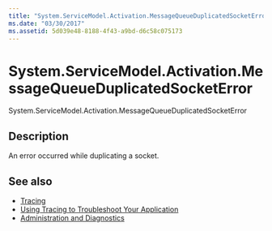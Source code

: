 ```yaml
---
title: "System.ServiceModel.Activation.MessageQueueDuplicatedSocketError"
ms.date: "03/30/2017"
ms.assetid: 5d039e48-8188-4f43-a9bd-d6c58c075173
---
```

# System.ServiceModel.Activation.MessageQueueDuplicatedSocketError
System.ServiceModel.Activation.MessageQueueDuplicatedSocketError  
  
## Description  
 An error occurred while duplicating a socket.  
  
## See also
- [Tracing](../../../../../docs/framework/wcf/diagnostics/tracing/index.md)
- [Using Tracing to Troubleshoot Your Application](../../../../../docs/framework/wcf/diagnostics/tracing/using-tracing-to-troubleshoot-your-application.md)
- [Administration and Diagnostics](../../../../../docs/framework/wcf/diagnostics/index.md)
